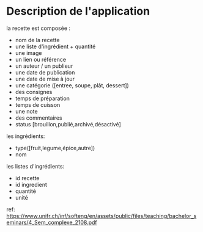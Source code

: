 # Description de l'application 

la recette est composée : 

* nom de la recette
* une liste d'ingrédient + quantité
* une image
* un lien ou référence
* un auteur / un publieur
* une date de publication
* une date de mise à jour
* une catégorie ([entree, soupe, plât, dessert])
* des consignes
* temps de préparation
* temps de cuisson
* une note
* des commentaires
* status [brouillon,publié,archivé,désactivé]


les ingrédients: 
* type([fruit,legume,épice,autre])
* nom

les listes d'ingrédients: 
* id recette
* id ingredient
* quantité
* unité


ref: https://www.unifr.ch/inf/softeng/en/assets/public/files/teaching/bachelor_seminars/4_Sem_complexe_2108.pdf
